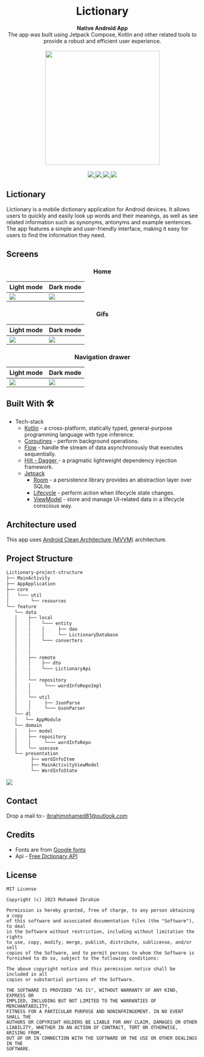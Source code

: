 <h1 align="center">Lictionary</h1>

<div align="center">
  <strong>Native Android App</strong>
</div>
<div align="center">
  The app was built using Jetpack Compose, Kotlin and other related tools to provide a robust and efficient user experience.
</div>
<br />
<div align="center">
 <img src = "https://github.com/moemaair/Lictionary/blob/main/lictionary_assets/lictionary_logo.png" width = "300px"/>
</div>

<br />

<div align="center">

<a href="https://github.com/moemaair/Lictionary/blob/main/lictionary_assets/debug/app_debug_v1.apk" >
      <img src = "https://img.shields.io/badge/Master-Master?color=7885FF&label=Sample%20App&logo=android&style=for-the-badge" />
    </a> 
    <a href = "https://developer.android.com/jetpack/androidx/versions/all-channel#december_16_2020">
      <img src = "https://img.shields.io/badge/Jetpack%20Compose-1.1.1-brightgreen" />
    </a>
    <a href = "https://github.com/moemaair/Lictionary/blob/main/LICENSE"> 
        <img src = "https://img.shields.io/github/license/moemaair/lictionary" />
    </a>
   <a href = "https://twitter.com/codingin254">
     <img src = "https://img.shields.io/twitter/url?style=social&url=https%3A%2F%2Ftwitter.com%2Fcodingin254" />
   </a>
</div>

## Lictionary
Lictionary is a mobile dictionary application for Android devices. It allows users to quickly and easily look up words and their meanings, as well as see related information such as synonyms, antonyms and example sentences. The app features a simple and user-friendly interface, making it easy for users to find the information they need.

## Screens
<h3 align="center">Home</h3>

| Light mode                                                                                         | Dark mode                                                                                         |
|----------------------------------------------------------------------------------------------------|---------------------------------------------------------------------------------------------------|
| ![](https://github.com/moemaair/Lictionary/blob/main/lictionary_assets/lictionary_light_home.png ) | ![](https://github.com/moemaair/Lictionary/blob/main/lictionary_assets/lictionary_dark_home.png ) |


<h3 align="center">Gifs</h3>

| Light mode                                                                              | Dark mode                                                                              |
|-----------------------------------------------------------------------------------------|----------------------------------------------------------------------------------------|
| ![](https://github.com/moemaair/Lictionary/blob/main/lictionary_assets/light_home.gif ) | ![](https://github.com/moemaair/Lictionary/blob/main/lictionary_assets/dark_home.gif ) |


<h3 align="center">Navigation drawer</h3>

| Light mode                                                                                           | Dark mode                                                                                           |
|------------------------------------------------------------------------------------------------------|-----------------------------------------------------------------------------------------------------|
| ![](https://github.com/moemaair/Lictionary/blob/main/lictionary_assets/lictionary_light_drawer.png ) | ![](https://github.com/moemaair/Lictionary/blob/main/lictionary_assets/lictionary_dark_drawer.png ) |


## Built With 🛠

* Tech-stack
    * [Kotlin](https://kotlinlang.org/) - a cross-platform, statically typed, general-purpose programming language with type inference.
    * [Coroutines](https://kotlinlang.org/docs/reference/coroutines-overview.html) - perform background operations.
    * [Flow](https://kotlinlang.org/docs/reference/coroutines/flow.html) - handle the stream of data asynchronously that executes sequentially.
    * [Hilt - Dagger ](https://dagger.dev/hilt/) - a pragmatic lightweight dependency injection framework.
    * [Jetpack](https://developer.android.com/jetpack)
        * [Room](https://developer.android.com/topic/libraries/architecture/room) - a persistence library provides an abstraction layer over SQLite.
        * [Lifecycle](https://developer.android.com/topic/libraries/architecture/lifecycle) - perform action when lifecycle state changes.
        * [ViewModel](https://developer.android.com/topic/libraries/architecture/viewmodel) - store and manage UI-related data in a lifecycle conscious way.

## Architecture used

This app uses [Android Clean Architecture (MVVM)](https://developer.android.com/topic/architecture) architecture.

## Project Structure

```bash
Lictionary-project-structure
├── MainActivity
├── AppApplication
├── core
│   └─── util
│        └── resources
└── feature
   └── data 
   │    ├── local
   │    │    └─── entity
   │    │    │     ├── dao
   │    │    │     └── LictionaryDatabase
   │    │    └─── converters
   │    │         
   │    │   
   │    ├── remote 
   │    │    ├── dto
   │    │    └─── LictionaryApi     
   │    │        
   │    └── repository
   │    │     └─── wordInfoRepoImpl
   │    │        
   │    └── util
   │    │     ├── JsonParse
   │    │     └─── GsonParser 
   └── dl 
   │   └── AppModule 
   └── domain 
   │    ├── model
   │    ├── repository 
   │    │     └─── wordInfoRepo
   │    └── usecase
   └── presentation 
         ├── wordInfoItem
         ├── MainActivityViewModel 
         └── WordInfoState

```


![](clean_arch_pic.png)

## Contact

Drop a mail to:- ibrahimohamed81@outlook.com

## Credits

- Fonts are from [Google fonts](https://fonts.google.com/knowledge)
- Api - [Free Dictionary API](https://dictionaryapi.dev/)

## License

```
MIT License

Copyright (c) 2023 Mohamed Ibrahim

Permission is hereby granted, free of charge, to any person obtaining a copy
of this software and associated documentation files (the "Software"), to deal
in the Software without restriction, including without limitation the rights
to use, copy, modify, merge, publish, distribute, sublicense, and/or sell
copies of the Software, and to permit persons to whom the Software is
furnished to do so, subject to the following conditions:

The above copyright notice and this permission notice shall be included in all
copies or substantial portions of the Software.

THE SOFTWARE IS PROVIDED "AS IS", WITHOUT WARRANTY OF ANY KIND, EXPRESS OR
IMPLIED, INCLUDING BUT NOT LIMITED TO THE WARRANTIES OF MERCHANTABILITY,
FITNESS FOR A PARTICULAR PURPOSE AND NONINFRINGEMENT. IN NO EVENT SHALL THE
AUTHORS OR COPYRIGHT HOLDERS BE LIABLE FOR ANY CLAIM, DAMAGES OR OTHER
LIABILITY, WHETHER IN AN ACTION OF CONTRACT, TORT OR OTHERWISE, ARISING FROM,
OUT OF OR IN CONNECTION WITH THE SOFTWARE OR THE USE OR OTHER DEALINGS IN THE
SOFTWARE.
```